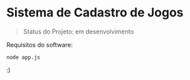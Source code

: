 # Sistema de Cadastro de Jogos 

> Status do Projeto: em desenvolvimento

Requisitos do software: 
```
node app.js
```

:)